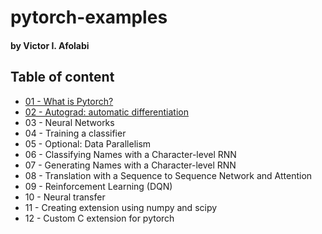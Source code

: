 # pytorch-examples

#### by Victor I. Afolabi



## Table of content

- [01 - What is Pytorch?](01%20-%20What%20is%20Pytorch%3F/README.md)
- [02 - Autograd: automatic differentiation](02%20-%20Autograd–%20automatic%20differentiation/README.md)
- 03 - Neural Networks
- 04 - Training a classifier
- 05 - Optional: Data Parallelism
- 06 - Classifying Names with a Character-level RNN
- 07 - Generating Names with a Character-level RNN
- 08 - Translation with a Sequence to Sequence Network and Attention
- 09 - Reinforcement Learning (DQN)
- 10 - Neural transfer
- 11 - Creating extension using numpy and scipy
- 12 - Custom C extension for pytorch